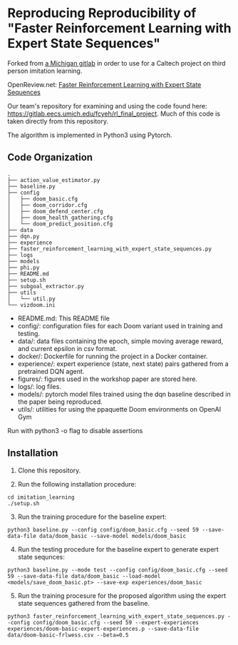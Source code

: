 # Reproducing Reproducibility of "Faster Reinforcement Learning with Expert State Sequences"

Forked from [a Michigan gitlab](https://gitlab.eecs.umich.edu/fcyeh/rl_final_project) in order to use for a Caltech project on third person imitation learning.

OpenReview.net: [Faster Reinforcement Learning with Expert State Sequences](https://openreview.net/forum?id=BJ7d0fW0b)

Our team's repository for examining and using the code found here: https://gitlab.eecs.umich.edu/fcyeh/rl_final_project. Much of this code is taken directly from this repository. 

The algorithm is implemented in Python3 using Pytorch.

## Code Organization
```
.
├── action_value_estimator.py
├── baseline.py
├── config
│   ├── doom_basic.cfg
│   ├── doom_corridor.cfg
│   ├── doom_defend_center.cfg
│   ├── doom_health_gathering.cfg
│   └── doom_predict_position.cfg
├── data
├── dqn.py
├── experience
├── faster_reinforcement_learning_with_expert_state_sequences.py
├── logs
├── models
├── phi.py
├── README.md
├── setup.sh
├── subgoal_extractor.py
├── utils
│   └── util.py
└── vizdoom.ini
```

* README.md: This README file
* config/: configuration files for each Doom variant used in training and testing.
* data/: data files containing the epoch, simple moving average reward, and current epsilon in csv format.
* docker/: Dockerfile for running the project in a Docker container.
* experience/: expert experience (state, next state) pairs gathered from a pretrained DQN agent.
* figures/: figures used in the workshop paper are stored here.
* logs/: log files.
* models/: pytorch model files trained using the dqn baseline described in the paper being reproduced.
* utils/: utilities for using the ppaquette Doom environments on OpenAI Gym

Run with python3 -o flag to disable assertions

## Installation

1. Clone this repository.

2. Run the following installation procedure:
```
cd imitation_learning 
./setup.sh
```

3. Run the training procedure for the baseline expert:
```
python3 baseline.py --config config/doom_basic.cfg --seed 59 --save-data-file data/doom_basic --save-model models/doom_basic
```

4. Run the testing procedure for the baseline expert to generate expert state sequnces:
```
python3 baseline.py --mode test --config config/doom_basic.cfg --seed 59 --save-data-file data/doom_basic --load-model <models/save_doom_basic.pt> --save-exp experiences/doom_basic
```

5. Run the training procesure for the proposed algorithm using the expert state sequences gathered from the baseline.
```
python3 faster_reinforcement_learning_with_expert_state_sequences.py --config config/doom_basic.cfg --seed 59 --expert-experiences experiences/doom-basic-expert-experiences.p --save-data-file data/doom-basic-frlwess.csv --beta=0.5
```
